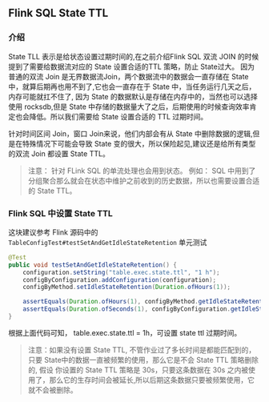 ## Flink SQL State TTL  

### 介绍    
State TLL 表示是给状态设置过期时间的,在之前介绍Flink SQL 双流 JOIN 的时候提到了需要给数据流对应的 State 设置合适的TTL 策略，防止 State过大。 因为普通的双流 Join 是无界数据流Join，两个数据流中的数据会一直存储在 State 中，就算后期再也用不到了,它也会一直存在于 State 中，当任务运行几天之后，内存可能就扛不住了, 因为 State 的数据默认是存储在内存中的，当然也可以选择使用 rocksdb,但是 State 中存储的数据量大了之后，后期使用的时候查询效率肯定也会降低。所以我们需要给 State 设置合适的 TTL 过期时间。     

针对时间区间 Join，窗口 Join来说，他们内部会有从 State 中删除数据的逻辑,但是在特殊情况下可能会导致 State 变的很大，所以保险起见,建议还是给所有类型的双流 Join 都设置 State TTL。    

>注意： 针对 FLink SQL 的单流处理也会用到状态。 例如： SQL 中用到了分组聚合那么就会在状态中维护之前收到的历史数据，所以也需要设置合适的 State TTL。         

### Flink SQL 中设置 State TTL 
这块建议参考 Flink 源码中的 `TableConfigTest#testSetAndGetIdleStateRetention` 单元测试
```java
@Test
public void testSetAndGetIdleStateRetention() {
    configuration.setString("table.exec.state.ttl", "1 h");
    configByConfiguration.addConfiguration(configuration);
    configByMethod.setIdleStateRetention(Duration.ofHours(1));

    assertEquals(Duration.ofHours(1), configByMethod.getIdleStateRetention());
    assertEquals(Duration.ofSeconds(1), configByConfiguration.getIdleStateRetention());
}
``` 

根据上面代码可知， table.exec.state.ttl = 1h，可设置 state ttl 过期时间。       


>注意：如果没有设置 State TTL, 不管作业过了多长时间是都能匹配到的，只要 State中的数据一直被频繁的使用，那么它是不会 State TTL 策略删除的, 假设 你设置的 State TTL 策略是 30s，只要这条数据在 30s 之内被使用了，那么它的生存时间会被延长,所以后期这条数据只要被频繁使用，它就不会被删除。    


